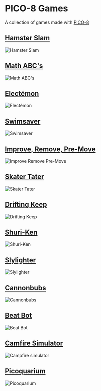 # PICO-8 Games
A collection of games made with [PICO-8](https://www.lexaloffle.com/pico-8.php)

<!-- Trijam 97 Hex Hacker -->


<!-- End Trijam 97 Hex Hacker -->


## [Hamster Slam](carts/hamster-slam)
![Hamster Slam](carts/hamster-slam/screenshots/gameplay.png)

## [Math ABC's](carts/math-abcs)
![Math ABC's](carts/math-abcs/screenshots/gameplay2.png)

## [Electémon](carts/electemon)
![Electémon](carts/electemon/screenshots/gameplay.png)

## [Swimsaver](carts/swimsaver)
![Swimsaver](carts/swimsaver/screenshots/gameplay.png)

## [Improve, Remove, Pre-Move](carts/improve-remove-premove)
![Improve Remove Pre-Move](carts/improve-remove-premove/screenshots/gameplay.png)

## [Skater Tater](carts/skater-tater)
![Skater Tater](carts/skater-tater/screenshots/gameplay.png)

## [Drifting Keep](carts/drifting-keep)
![Drifting Keep](carts/drifting-keep/screenshots/gameplay.png)

## [Shuri-Ken](carts/shuriken)
![Shuri-Ken](carts/shuriken/screenshots/gameplay.png)

## [Slylighter](carts/slylighter)
![Slylighter](carts/slylighter/screenshots/gameplay.png)

## [Cannonbubs](carts/cannonbubs)
![Cannonbubs](carts/cannonbubs/screenshots/gameplay.png)

## [Beat Bot](carts/beat-bot)
![Beat Bot](carts/beat-bot/screenshots/gameplay.png)

## [Camfire Simulator](carts/campfire-simulator)
![Campfire simulator](carts/campfire-simulator/screenshots/campfire1.png)

## [Picoquarium](carts/picoquarium)
![Picoquarium](carts/picoquarium/screenshots/picoquarium.gif)